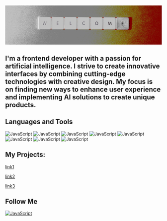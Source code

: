 ![Header](https://github.com/SergeiMikhailichenko/SergeiMikhailichenko/blob/main/assets/header.jpeg)

## I'm a frontend developer with a passion for artificial intelligence. I strive to create innovative interfaces by combining cutting-edge technologies with creative design. My focus is on finding new ways to enhance user experience and implementing AI solutions to create unique products.

## Languages and Tools
![JavaScript](https://img.shields.io/badge/-JavaScript-black?style=for-the-badge&logo=javascript)
![JavaScript](https://img.shields.io/badge/-node.js-black?style=for-the-badge&logo=node.js)
![JavaScript](https://img.shields.io/badge/-React-black?style=for-the-badge&logo=react)
![JavaScript](https://img.shields.io/badge/-html-black?style=for-the-badge&logo=html5)
![JavaScript](https://img.shields.io/badge/-css-black?style=for-the-badge&logo=css3)
![JavaScript](https://img.shields.io/badge/-mongodb-black?style=for-the-badge&logo=mongodb)
![JavaScript](https://img.shields.io/badge/-git-black?style=for-the-badge&logo=github)
![JavaScript](https://img.shields.io/badge/-json-black?style=for-the-badge&logo=json)

## My Projects:
[link1]()

[link2]()

[link3]()
## Follow Me
[![JavaScript](https://img.shields.io/badge/-Linkedin-090909?style=for-the-badge&logo=linkedin&logoColor=0C68C3)](https://www.linkedin.com/in/s-mikhailichenko)